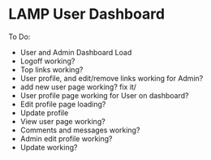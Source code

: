 # LAMP User Dashboard

To Do:

- User and Admin Dashboard Load
- Logoff working?
- Top links working?
- User profile, and edit/remove links working for Admin?
- add new user page working? fix it/
- User profile page working for User on dashboard?
- Edit profile page loading?
- Update profile
- View user page working?
- Comments and messages working?
- Admin edit profile working?
- Update working?


